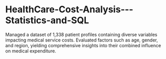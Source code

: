 # HealthCare-Cost-Analysis---Statistics-and-SQL
Managed a dataset of 1,338 patient profiles containing diverse variables impacting medical service costs. Evaluated factors such as age, gender, and region, yielding comprehensive insights into their combined influence on medical expenditure.
